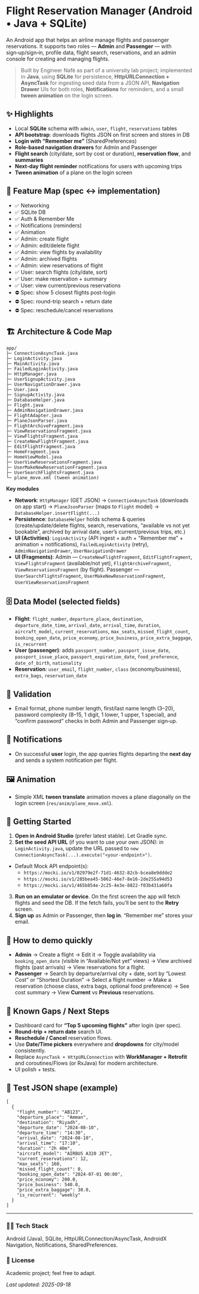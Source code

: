 # Flight Reservation Manager (Android • Java + SQLite)

An Android app that helps an airline manage flights and passenger reservations. It supports two roles — **Admin** and **Passenger** — with sign‑up/sign‑in, profile data, flight search, reservations, and an admin console for creating and managing flights.

> Built by Engineer Nafè as part of a university lab project; implemented in **Java**, using **SQLite** for persistence, **HttpURLConnection + AsyncTask** for ingesting seed data from a JSON API, **Navigation Drawer** UIs for both roles, **Notifications** for reminders, and a small **tween animation** on the login screen.

## ✨ Highlights
- Local **SQLite** schema with `admin`, `user`, `flight`, `reservations` tables
- **API bootstrap**: downloads flights JSON on first screen and stores in DB
- **Login with “Remember me”** (SharedPreferences)
- **Role‑based navigation drawers** for Admin and Passenger
- **Flight search** (city/date, sort by cost or duration), **reservation flow**, and **summaries**
- **Next‑day flight reminder** notifications for users with upcoming trips
- **Tween animation** of a plane on the login screen

## 🧭 Feature Map (spec ↔ implementation)
- ✅ Networking
- ✅ SQLite DB
- ✅ Auth & Remember Me
- ✅ Notifications (reminders)
- ✅ Animation
- ✅ Admin: create flight
- ✅ Admin: edit/delete flight
- ✅ Admin: view flights by availability
- ✅ Admin: archived flights
- ✅ Admin: view reservations of flight
- ✅ User: search flights (city/date, sort)
- ✅ User: make reservation + summary
- ✅ User: view current/previous reservations
- ⛔ Spec: show 5 closest flights post-login
- ⛔ Spec: round-trip search + return date
- ⛔ Spec: reschedule/cancel reservations

## 🏗️ Architecture & Code Map
```
app/
├─ ConnectionAsyncTask.java
├─ LoginActivity.java
├─ MainActivity.java
├─ FailedLoginActivity.java
├─ HttpManager.java
├─ UserSignupActivity.java
├─ UserNavigationDrawer.java
├─ User.java
├─ SignupActivity.java
├─ DatabaseHelper.java
├─ Flight.java
├─ AdminNavigationDrawer.java
├─ FlightAdapter.java
├─ PlaneJsonParser.java
├─ FlightArchiveFragment.java
├─ ViewReservationsFragment.java
├─ ViewFlightsFragment.java
├─ CreateNewFlightFragment.java
├─ EditFlightFragment.java
├─ HomeFragment.java
├─ HomeViewModel.java
├─ UserViewReservationsFragment.java
├─ UserMakeNewReservationFragment.java
├─ UserSearchFlightsFragment.java
└─ plane_move.xml (tween animation)
```

**Key modules**
- **Network**: `HttpManager` (GET JSON) → `ConnectionAsyncTask` (downloads on app start) → `PlaneJsonParser` (maps to `Flight` model) → `DatabaseHelper.insertFlight(...)`
- **Persistence**: `DatabaseHelper` holds schema & queries (create/update/delete flights, search, reservations, “available vs not yet bookable”, archived by arrival date, user’s current/previous trips, etc.)
- **UI (Activities)**: `LoginActivity` (API ingest + auth + “Remember me” + animation + notifications), `FailedLoginActivity` (retry), `AdminNavigationDrawer`, `UserNavigationDrawer`
- **UI (Fragments)**: Admin — `CreateNewFlightFragment`, `EditFlightFragment`, `ViewFlightsFragment` (available/not yet), `FlightArchiveFragment`, `ViewReservationsFragment` (by flight). Passenger — `UserSearchFlightsFragment`, `UserMakeNewReservationFragment`, `UserViewReservationsFragment`

## 🗄️ Data Model (selected fields)
- **Flight**: `flight_number`, `departure_place`, `destination`, `departure_date_time`, `arrival_date`, `arrival_time`, `duration`, `aircraft_model`, `current_reservations`, `max_seats`, `missed_flight_count`, `booking_open_date`, `price_economy`, `price_business`, `price_extra_baggage`, `is_recurrent`
- **User (passenger)**: adds `passport_number`, `passport_issue_date`, `passport_issue_place`, `passport_expiration_date`, `food_preference`, `date_of_birth`, `nationality`
- **Reservation**: `user_email`, `flight_number`, `class` (economy/business), `extra_bags`, `reservation_date`

## 🔐 Validation
- Email format, phone number length, first/last name length (3–20), password complexity (8–15, 1 digit, 1 lower, 1 upper, 1 special), and “confirm password” checks in both Admin and Passenger sign‑up.

## 🔔 Notifications
- On successful **user** login, the app queries flights departing the **next day** and sends a system notification per flight.

## 🖼️ Animation
- Simple XML **tween translate** animation moves a plane diagonally on the login screen (`res/anim/plane_move.xml`).

## 🚀 Getting Started
1. **Open in Android Studio** (prefer latest stable). Let Gradle sync.
2. **Set the seed API URL** (if you want to use your own JSON): in `LoginActivity.java`, update the URL passed to `new ConnectionAsyncTask(...).execute("<your-endpoint>")`.
- Default Mock API endpoint(s):
  - `https://mocki.io/v1/02979e2f-71d1-4632-82cb-bcea8e9ddde2`
  - `https://mocki.io/v1/285bea45-5062-46e7-8e16-2de255a94d53`
  - `https://mocki.io/v1/465b854e-2c25-4e3e-8822-f03b431a60fa`
3. **Run on an emulator or device**. On the first screen the app will fetch flights and seed the DB. If the fetch fails, you’ll be sent to the **Retry** screen.
4. **Sign up** as Admin or Passenger, then **log in**. “Remember me” stores your email.

## 🧪 How to demo quickly
- **Admin** → Create a flight → Edit it → Toggle availability via `booking_open_date` (visible in “Available/Not yet” views) → View archived flights (past arrivals) → View reservations for a flight.
- **Passenger** → Search by departure/arrival city + date, sort by “Lowest Cost” or “Shortest Duration” → Select a flight number → Make a reservation (choose class, extra bags, optional food preference) → See cost summary → View **Current** vs **Previous** reservations.

## 🧩 Known Gaps / Next Steps
- Dashboard card for **“Top 5 upcoming flights”** after login (per spec).
- **Round‑trip + return date** search UI.
- **Reschedule / Cancel** reservation flows.
- Use **Date/Time pickers** everywhere and **dropdowns** for city/model consistently.
- Replace `AsyncTask + HttpURLConnection` with **WorkManager + Retrofit** and coroutines/Flows (or RxJava) for modern architecture.
- UI polish + tests.

## 🧪 Test JSON shape (example)
```jsonc
[
  {
    "flight_number": "AB123",
    "departure_place": "Amman",
    "destination": "Riyadh",
    "departure_date": "2024-08-10",
    "departure_time": "14:30",
    "arrival_date": "2024-08-10",
    "arrival_time": "17:10",
    "duration": "2h 40m",
    "aircraft_model": "AIRBUS A320 JET",
    "current_reservations": 12,
    "max_seats": 160,
    "missed_flight_count": 0,
    "booking_open_date": "2024-07-01 00:00",
    "price_economy": 200.0,
    "price_business": 540.0,
    "price_extra_baggage": 30.0,
    "is_recurrent": "weekly"
  }
]
```

---

### 🧑‍💻 Tech Stack
Android (Java), SQLite, HttpURLConnection/AsyncTask, AndroidX Navigation, Notifications, SharedPreferences.

### 📄 License
Academic project; feel free to adapt.

_Last updated: 2025-09-18_

